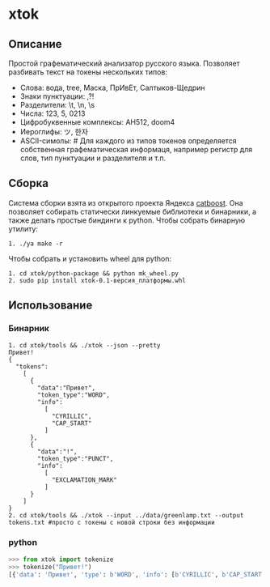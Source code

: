 # xtok
## Описание
Простой графематический анализатор русского языка. Позволяет разбивать текст на токены нескольких типов:
* Слова: вода, tree, Маска, ПрИвЕт, Салтыков-Щедрин
* Знаки пунктуации: ,?!
* Разделители: \t, \n, \s
* Числа: 123, 5, 0213
* Цифробуквенные комплексы: АН512, doom4
* Иероглифы: ツ, 한자
* ASCII-симолы: #
Для каждого из типов токенов определяется собственная графематическая информаця, например регистр для слов, тип пунктуации и разделителя и т.п.

## Сборка
Система сборки взята из открытого проекта Яндекса [catboost](https://github.com/catboost/catboost). Она позволяет собирать статически линкуемые библиотеки и бинарники,
а также делать простые биндинги к python. Чтобы собрать бинарную утилиту:
```
1. ./ya make -r
```
Чтобы собрать и установить wheel для python:
```
1. cd xtok/python-package && python mk_wheel.py
2. sudo pip install xtok-0.1-версия_платформы.whl
```
## Использование
### Бинарник
```
1. cd xtok/tools && ./xtok --json --pretty
Привет!
{
  "tokens":
    [
      {
        "data":"Привет",
        "token_type":"WORD",
        "info":
          [
            "CYRILLIC",
            "CAP_START"
          ]
      },
      {
        "data":"!",
        "token_type":"PUNCT",
        "info":
          [
            "EXCLAMATION_MARK"
          ]
      }
    ]
}
2. cd xtok/tools && ./xtok --input ../data/greenlamp.txt --output tokens.txt #просто с токены с новой строки без информации
```
### python
```python
>>> from xtok import tokenize
>>> tokenize("Привет!")
[{'data': 'Привет', 'type': b'WORD', 'info': [b'CYRILLIC', b'CAP_START']}, {'data': '!', 'type': b'PUNCT', 'info': [b'EXCLAMATION_MARK']}]
```
